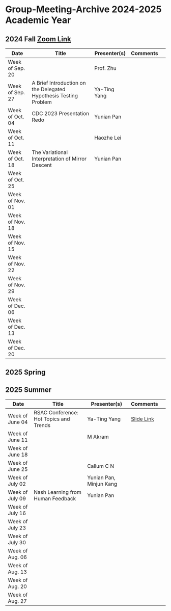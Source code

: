 # Group-Meeting-Archive 2024-2025 Academic Year

## 2024 Fall [Zoom Link](https://nyu.zoom.us/j/94672827796)
| Date                | Title                | Presenter(s) | Comments |   |
|---------------------|----------------------|--------------|----------|---|
| Week of Sep. 20     |                      |  Prof. Zhu   |      |   |
| Week of Sep. 27     | A Brief Introduction on the Delegated Hypothesis Testing Problem |Ya-Ting Yang |          |   |
| Week of Oct. 04     | CDC 2023 Presentation Redo | Yunian Pan  |          |   |
| Week of Oct. 11     |   | Haozhe Lei  |          |   |
| Week of Oct. 18     | The Variational Interpretation of Mirror Descent |  Yunian Pan  |          |   |
| Week of Oct. 25     ||              |          |   |
| Week of Nov. 01     |                      |              |          |   |
| Week of Nov. 18     |                      |              |          |   |
| Week of Nov. 15     |                      |              |          |   |
| Week of Nov. 22     |                      |              |          |   |
| Week of Nov. 29     |                      |              |          |   |
| Week of Dec. 06     |                      |              |          |   |
| Week of Dec. 13     |                      |              |          |   |
| Week of Dec. 20     |                      |              |          |   |



## 2025 Spring


## 2025 Summer
| Date            | Title                                                     | Presenter(s) | Comments |   |
| --------------- | --------------------------------------------------------- | ------------ | -------- | - |
| Week of June 04 |   RSAC Conference: Hot Topics and Trends   | Ya-Ting Yang | [Slide Link](https://drive.google.com/file/d/1o7rpyiPLZD4bWKlpbGn3gkuUPygj9oyU/view?usp=sharing)                    |   |
| Week of June 11 |                                                           |  M Akram     |          |   |
| Week of June 18 |                                                           |              |          |   |
| Week of June 25 |                                                           |  Callum C N  |          |   |
| Week of July 02 |                                                           |  Yunian Pan, Minjun Kang  |          |   |
| Week of July 09 |            Nash Learning from Human Feedback                                               |  Yunian Pan  |          |   |
| Week of July 16 |                                                           |              |          |   |
| Week of July 23 |                                                           |              |          |   |
| Week of July 30 |                                                           |              |          |   |
| Week of Aug. 06 |                                                           |              |          |   |
| Week of Aug. 13 |                                                           |              |          |   |
| Week of Aug. 20 |                                                           |              |          |   |
| Week of Aug. 27 |                                                           |              |          |   |
